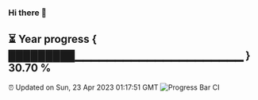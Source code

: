 ### Hi there 👋
⏳ Year progress { █████████▁▁▁▁▁▁▁▁▁▁▁▁▁▁▁▁▁▁▁▁▁ } 30.70 %
---
⏰ Updated on Sun, 23 Apr 2023 01:17:51 GMT
![Progress Bar CI](https://github.com/liununu/liununu/workflows/Progress%20Bar%20CI/badge.svg)

